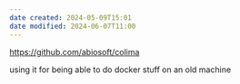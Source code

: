 ```yaml
---
date created: 2024-05-09T15:01
date modified: 2024-06-07T11:00
---
```


https://github.com/abiosoft/colima

using it for being able to do docker stuff on an old machine